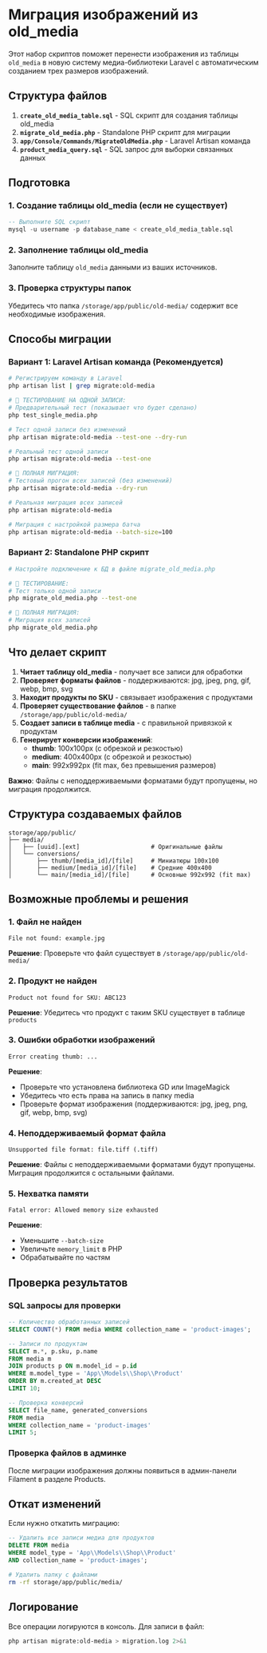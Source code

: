 # Миграция изображений из old_media

Этот набор скриптов поможет перенести изображения из таблицы `old_media` в новую систему медиа-библиотеки Laravel с автоматическим созданием трех размеров изображений.

## Структура файлов

1. **`create_old_media_table.sql`** - SQL скрипт для создания таблицы old_media
2. **`migrate_old_media.php`** - Standalone PHP скрипт для миграции
3. **`app/Console/Commands/MigrateOldMedia.php`** - Laravel Artisan команда
4. **`product_media_query.sql`** - SQL запрос для выборки связанных данных

## Подготовка

### 1. Создание таблицы old_media (если не существует)
```sql
-- Выполните SQL скрипт
mysql -u username -p database_name < create_old_media_table.sql
```

### 2. Заполнение таблицы old_media
Заполните таблицу `old_media` данными из ваших источников.

### 3. Проверка структуры папок
Убедитесь что папка `/storage/app/public/old-media/` содержит все необходимые изображения.

## Способы миграции

### Вариант 1: Laravel Artisan команда (Рекомендуется)

```bash
# Регистрируем команду в Laravel
php artisan list | grep migrate:old-media

# 🧪 ТЕСТИРОВАНИЕ НА ОДНОЙ ЗАПИСИ:
# Предварительный тест (показывает что будет сделано)
php test_single_media.php

# Тест одной записи без изменений
php artisan migrate:old-media --test-one --dry-run

# Реальный тест одной записи
php artisan migrate:old-media --test-one

# 🚀 ПОЛНАЯ МИГРАЦИЯ:
# Тестовый прогон всех записей (без изменений)
php artisan migrate:old-media --dry-run

# Реальная миграция всех записей
php artisan migrate:old-media

# Миграция с настройкой размера батча
php artisan migrate:old-media --batch-size=100
```

### Вариант 2: Standalone PHP скрипт

```bash
# Настройте подключение к БД в файле migrate_old_media.php

# 🧪 ТЕСТИРОВАНИЕ:
# Тест только одной записи
php migrate_old_media.php --test-one

# 🚀 ПОЛНАЯ МИГРАЦИЯ:
# Миграция всех записей
php migrate_old_media.php
```

## Что делает скрипт

1. **Читает таблицу old_media** - получает все записи для обработки
2. **Проверяет форматы файлов** - поддерживаются: jpg, jpeg, png, gif, webp, bmp, svg
3. **Находит продукты по SKU** - связывает изображения с продуктами
4. **Проверяет существование файлов** - в папке `/storage/app/public/old-media/`
5. **Создает записи в таблице media** - с правильной привязкой к продуктам
6. **Генерирует конверсии изображений**:
   - **thumb**: 100x100px (с обрезкой и резкостью)
   - **medium**: 400x400px (с обрезкой и резкостью)
   - **main**: 992x992px (fit max, без превышения размеров)

**Важно**: Файлы с неподдерживаемыми форматами будут пропущены, но миграция продолжится.

## Структура создаваемых файлов

```
storage/app/public/
├── media/
│   ├── [uuid].[ext]                    # Оригинальные файлы
│   └── conversions/
│       ├── thumb/[media_id]/[file]     # Миниатюры 100x100
│       ├── medium/[media_id]/[file]    # Средние 400x400
│       └── main/[media_id]/[file]      # Основные 992x992 (fit max)
```

## Возможные проблемы и решения

### 1. Файл не найден
```
File not found: example.jpg
```
**Решение**: Проверьте что файл существует в `/storage/app/public/old-media/`

### 2. Продукт не найден
```
Product not found for SKU: ABC123
```
**Решение**: Убедитесь что продукт с таким SKU существует в таблице `products`

### 3. Ошибки обработки изображений
```
Error creating thumb: ...
```
**Решение**: 
- Проверьте что установлена библиотека GD или ImageMagick
- Убедитесь что есть права на запись в папку media
- Проверьте формат изображения (поддерживаются: jpg, jpeg, png, gif, webp, bmp, svg)

### 4. Неподдерживаемый формат файла
```
Unsupported file format: file.tiff (.tiff)
```
**Решение**: Файлы с неподдерживаемыми форматами будут пропущены. Миграция продолжится с остальными файлами.

### 5. Нехватка памяти
```
Fatal error: Allowed memory size exhausted
```
**Решение**: 
- Уменьшите `--batch-size`
- Увеличьте `memory_limit` в PHP
- Обрабатывайте по частям

## Проверка результатов

### SQL запросы для проверки
```sql
-- Количество обработанных записей
SELECT COUNT(*) FROM media WHERE collection_name = 'product-images';

-- Записи по продуктам
SELECT m.*, p.sku, p.name 
FROM media m 
JOIN products p ON m.model_id = p.id 
WHERE m.model_type = 'App\\Models\\Shop\\Product' 
ORDER BY m.created_at DESC 
LIMIT 10;

-- Проверка конверсий
SELECT file_name, generated_conversions 
FROM media 
WHERE collection_name = 'product-images' 
LIMIT 5;
```

### Проверка файлов в админке
После миграции изображения должны появиться в админ-панели Filament в разделе Products.

## Откат изменений

Если нужно откатить миграцию:

```sql
-- Удалить все записи медиа для продуктов
DELETE FROM media 
WHERE model_type = 'App\\Models\\Shop\\Product' 
AND collection_name = 'product-images';
```

```bash
# Удалить папку с файлами
rm -rf storage/app/public/media/
```

## Логирование

Все операции логируются в консоль. Для записи в файл:

```bash
php artisan migrate:old-media > migration.log 2>&1
``` 